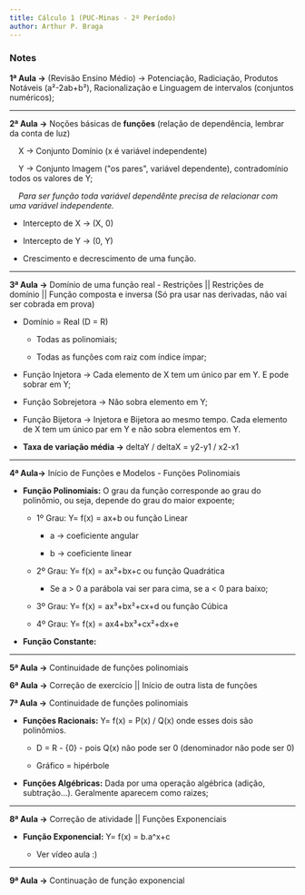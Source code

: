 ```yaml
---
title: Cálculo 1 (PUC-Minas - 2º Período)
author: Arthur P. Braga
---
```


### Notes

**1ª Aula ->** (Revisão Ensino Médio) -> Potenciação, Radiciação, Produtos Notáveis (a²-2ab+b²), Racionalização e Linguagem de intervalos (conjuntos numéricos);

---

**2ª Aula ->** Noções básicas de **funções** (relação de dependência, lembrar da conta de luz)

    X -> Conjunto Domínio (x é variável independente)

    Y -> Conjunto Imagem ("os pares", variável dependente), contradomínio todos os valores de Y; 

    *Para ser função toda variável dependênte precisa de relacionar com uma variável independente.*

- Intercepto de X -> (X, 0)

- Intercepto de Y -> (0, Y)

- Crescimento e decrescimento de uma função.

---

**3ª Aula ->** Domínio de uma função real - Restrições || Restrições de domínio || Função composta e inversa (Só pra usar nas derivadas, não vai ser cobrada em prova)

- Domínio = Real (D = R)
  
  - Todas as polinomiais;
  
  - Todas as funções com raiz com índice ímpar;

- Função Injetora -> Cada elemento de X tem um único par em Y. E pode sobrar em Y;

- Função Sobrejetora -> Não sobra elemento em Y;

- Função Bijetora -> Injetora e Bijetora ao mesmo tempo. Cada elemento de X tem um único par em Y e não sobra elementos em Y.

- **Taxa de variação média ->** deltaY / deltaX = y2-y1 / x2-x1

---

**4ª Aula->** Início de Funções e Modelos - Funções Polinomiais 

- **Função Polinomiais:** O grau da função corresponde ao grau do polinômio, ou seja, depende do grau do maior expoente;
  
  - 1º Grau: Y= f(x) = ax+b ou função Linear
    
    - a -> coeficiente angular
    
    - b -> coeficiente linear
  
  - 2º Grau: Y= f(x) = ax²+bx+c ou função Quadrática
    
    - Se a > 0 a parábola vai ser para cima, se a < 0 para baixo;
  
  - 3º Grau: Y= f(x) = ax³+bx²+cx+d ou função Cúbica
  
  - 4º Grau: Y= f(x) = ax4+bx³+cx²+dx+e

- **Função Constante:** 

---

**5ª Aula ->** Continuidade de funções polinomiais

**6ª Aula ->** Correção de exercício || Início de outra lista de funções

**7ª Aula ->** Continuidade de funções polinomiais

- **Funções Racionais:** Y= f(x) = P(x) / Q(x) onde esses dois são polinômios.
  
  - D = R - {0} - pois Q(x) não pode ser 0 (denominador não pode ser 0)
  
  - Gráfico = hipérbole

- **Funções Algébricas:** Dada por uma operação algébrica (adição, subtração...). Geralmente aparecem como raizes;

---

**8ª Aula ->** Correção de atividade || Funções Exponenciais

- **Função Exponencial:** Y= f(x) = b.a^x+c
  
  - Ver vídeo aula :)

---

**9ª Aula ->** Continuação de função exponencial
